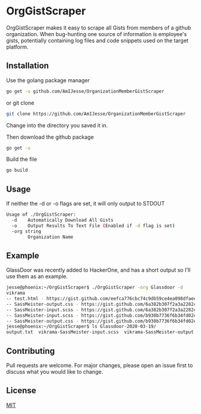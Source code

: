 # OrgGistScraper

OrgGistScraper makes it easy to scrape all Gists from members of a github organization. When bug-hunting one source of information is employee's gists, potentially containing log files and code snippets used on the target platform. 

## Installation

Use the golang package manager

```bash
go get -u github.com/AmIJesse/OrganizationMemberGistScraper
```

or git clone

```bash
git clone https://github.com/AmIJesse/OrganizationMemberGistScraper
```
Change into the directory you saved it in.

Then download the github package

```bash
go get -u
```

Build the file
```bash
go build
```
## Usage
If neither the -d or -o flags are set, it will only output to STDOUT
```bash
Usage of ./OrgGistScraper:
  -d    Automatically Download All Gists
  -o    Output Results To Text File (Enabled if -d flag is set)
  -org string
        Organization Name
```

## Example
GlassDoor was recently added to HackerOne, and has a short output so I'll use them as an example.
```bash
jesse@phoenix:~/OrgGistScraper$ ./OrgGistScraper -org Glassdoor -d
vikrama
-- test.html - https://gist.github.com/eefca776cbc74c9db59ce4ea098dfaee
-- SassMeister-output.css - https://gist.github.com/6a382b307f2a3a2282cb
-- SassMeister-input.scss - https://gist.github.com/6a382b307f2a3a2282cb
-- SassMeister-input.scss - https://gist.github.com/b930b7736f6b34fd02ee
-- SassMeister-output.css - https://gist.github.com/b930b7736f6b34fd02ee
jesse@phoenix:~/OrgGistScraper$ ls Glassdoor-2020-03-19/
output.txt  vikrama-SassMeister-input.scss  vikrama-SassMeister-output.css  vikrama-test.html
```

## Contributing
Pull requests are welcome. For major changes, please open an issue first to discuss what you would like to change.


## License
[MIT](https://choosealicense.com/licenses/mit/)
